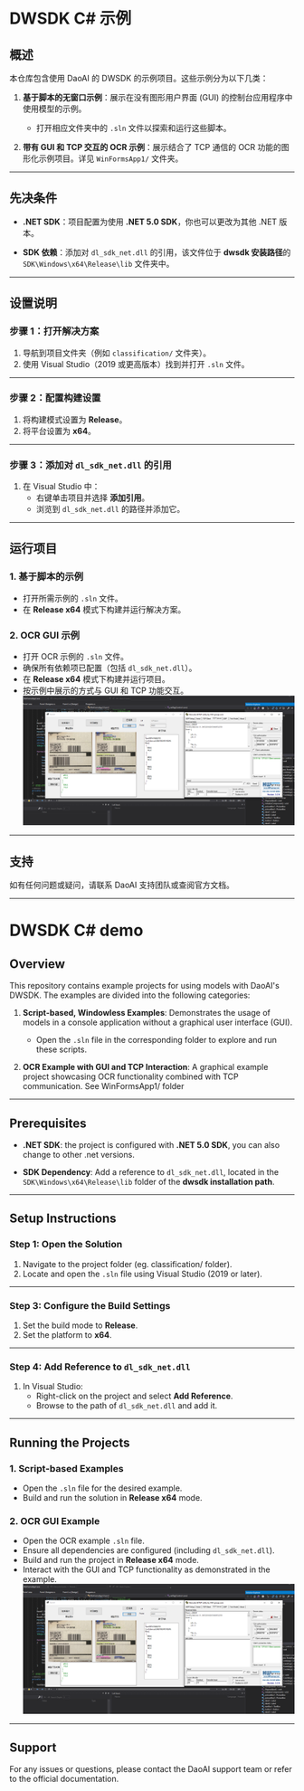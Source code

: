 # **DWSDK C# 示例**

## **概述**
本仓库包含使用 DaoAI 的 DWSDK 的示例项目。这些示例分为以下几类：

1. **基于脚本的无窗口示例**：展示在没有图形用户界面 (GUI) 的控制台应用程序中使用模型的示例。  
   - 打开相应文件夹中的 `.sln` 文件以探索和运行这些脚本。

2. **带有 GUI 和 TCP 交互的 OCR 示例**：展示结合了 TCP 通信的 OCR 功能的图形化示例项目。详见 `WinFormsApp1/` 文件夹。

---

## **先决条件**
- **.NET SDK**：项目配置为使用 **.NET 5.0 SDK**，你也可以更改为其他 .NET 版本。

- **SDK 依赖**：添加对 `dl_sdk_net.dll` 的引用，该文件位于 **dwsdk 安装路径**的 `SDK\Windows\x64\Release\lib` 文件夹中。

---

## **设置说明**

### **步骤 1：打开解决方案**
1. 导航到项目文件夹（例如 `classification/` 文件夹）。
2. 使用 Visual Studio（2019 或更高版本）找到并打开 `.sln` 文件。

---

### **步骤 2：配置构建设置**
1. 将构建模式设置为 **Release**。
2. 将平台设置为 **x64**。

---

### **步骤 3：添加对 `dl_sdk_net.dll` 的引用**

1. 在 Visual Studio 中：
   - 右键单击项目并选择 **添加引用**。
   - 浏览到 `dl_sdk_net.dll` 的路径并添加它。

---

## **运行项目**

### **1. 基于脚本的示例**
- 打开所需示例的 `.sln` 文件。
- 在 **Release x64** 模式下构建并运行解决方案。

### **2. OCR GUI 示例**
- 打开 OCR 示例的 `.sln` 文件。
- 确保所有依赖项已配置（包括 `dl_sdk_net.dll`）。
- 在 **Release x64** 模式下构建并运行项目。
- 按示例中展示的方式与 GUI 和 TCP 功能交互。
   ![tcp 通信](images/tcp.png)
---

## **支持**
如有任何问题或疑问，请联系 DaoAI 支持团队或查阅官方文档。

---

# **DWSDK C# demo**

## **Overview**
This repository contains example projects for using models with DaoAI's DWSDK. The examples are divided into the following categories:

1. **Script-based, Windowless Examples**: Demonstrates the usage of models in a console application without a graphical user interface (GUI).  
   - Open the `.sln` file in the corresponding folder to explore and run these scripts.

2. **OCR Example with GUI and TCP Interaction**: A graphical example project showcasing OCR functionality combined with TCP communication. See WinFormsApp1/ folder

---

## **Prerequisites**
- **.NET SDK**: the project is configured with **.NET 5.0 SDK**, you can also change to other .net versions.  

- **SDK Dependency**: Add a reference to `dl_sdk_net.dll`, located in the `SDK\Windows\x64\Release\lib` folder of the **dwsdk installation path**.

---

## **Setup Instructions**

### **Step 1: Open the Solution**
1. Navigate to the project folder (eg. classification/ folder).
2. Locate and open the `.sln` file using Visual Studio (2019 or later).

---

### **Step 3: Configure the Build Settings**
1. Set the build mode to **Release**.
2. Set the platform to **x64**.

---

### **Step 4: Add Reference to `dl_sdk_net.dll`**

1. In Visual Studio:
   - Right-click on the project and select **Add Reference**.
   - Browse to the path of `dl_sdk_net.dll` and add it.


---

## **Running the Projects**

### **1. Script-based Examples**
- Open the `.sln` file for the desired example.
- Build and run the solution in **Release x64** mode.

### **2. OCR GUI Example**
- Open the OCR example `.sln` file.
- Ensure all dependencies are configured (including `dl_sdk_net.dll`).
- Build and run the project in **Release x64** mode.
- Interact with the GUI and TCP functionality as demonstrated in the example.
   ![tcp communication](images/tcp.png)
---

## **Support**
For any issues or questions, please contact the DaoAI support team or refer to the official documentation.
